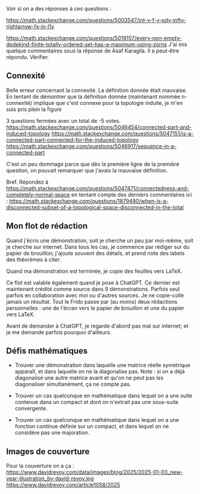 Voir si on a des réponses à ces questions :

https://math.stackexchange.com/questions/5003547/int-y-f-y-pdy-infty-rightarrow-fx-in-l1y

https://math.stackexchange.com/questions/5019157/every-non-empty-dedekind-finite-totally-ordered-set-has-a-maximum-using-zorns
 J'ai mis quelque commentaires sous la réponse de Asaf Karagila. Il a peut-être répondu. Vérifier.


## Connexité

Belle erreur concernant la connexité. La définition donnée était mauvaise.
En tentant de démontrer que la définition donnée (maintenant nommée n-connexité) implique que c'est connexe pour la topologie induite, je m'en suis pris plein la figure

3 questions fermées avec un total de -5 votes.
https://math.stackexchange.com/questions/5046454/connected-part-and-induced-topology
https://math.stackexchange.com/questions/5047151/is-a-connected-part-connected-for-the-induced-topology
https://math.stackexchange.com/questions/5046917/sequence-in-a-connected-part

C'est un peu dommage parce que dès la première ligne de la première question, on pouvait remarquer que j'avais la mauvaise définition.

Bref. Répondez à
https://math.stackexchange.com/questions/5047471/connectedness-and-completely-normal-space
en tentant compte des derniers commentaires ici :
https://math.stackexchange.com/questions/1879490/when-is-a-disconnected-subset-of-a-topological-space-disconnected-in-the-total


## Mon flot de rédaction

Quand j'écris une démonstration, soit je cherche un peu par moi-même, soit je cherche sur internet. Dans tous les cas, je commence par rédiger sur du papier de brouillon; j'ajoute souvent des détails, et prend note des labels des théorèmes à citer.

Quand ma démonstration est terminée, je copie des feuilles vers LaTeX.

Ce flot est valable également quand je pose à ChatGPT. Ce dernier est maintenant crédité comme source dans 9 démonstrations. Parfois seul parfois en collaboration avec moi ou d'autres sources. Je ne copie-colle jamais un résultat. Tout le Frido passe par (au moins) deux rédactions personnelles : une de l'écran vers le papier de brouillon et une du papier vers LaTeX.

Avant de demander à ChatGPT, je regarde d'abord pas mal sur internet; et je me demande parfois pourquoi d'ailleurs.


## Défis mathématiques

- Trouver une démonstration dans laquelle une matrice réelle symétrique apparaît, et dans laquelle on ne la diagonalise pas. Note : si on a déjà diagonalisé une autre matrice avant et qu'on ne peut pas les diagonaliser simultanément, ça ne compte pas.

- Trouver un cas quelconque en mathématique dans lequel on a une suite contenue dans un compact et dont on n'extrait pas une sous-suite convergente.

- Trouver un cas quelconque en mathématique dans lequel on a une fonction continue définie sur un compact, et dans lequel on ne considère pas une majoration.

## Images de couverture


Pour la couverture on a ça :
https://www.davidrevoy.com/data/images/blog/2025/2025-01-03_new-year-illustration_by-david-revoy.jpg
https://www.davidrevoy.com/article1058/2025
